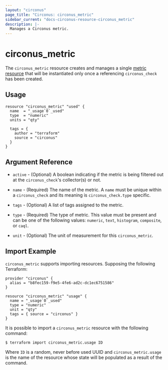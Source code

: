 ```yaml
---
layout: "circonus"
page_title: "Circonus: circonus_metric"
sidebar_current: "docs-circonus-resource-circonus_metric"
description: |-
  Manages a Circonus metric.
---
```


# circonus\_metric

The ``circonus_metric`` resource creates and manages a
single [metric resource](https://login.circonus.com/resources/api/calls/metric)
that will be instantiated only once a referencing `circonus_check` has been
created.

## Usage

```hcl
resource "circonus_metric" "used" {
  name  = "_usage`0`_used"
  type  = "numeric"
  units = "qty"

  tags = {
    author = "terraform"
    source = "circonus"
  }
}
```

## Argument Reference

* `active` - (Optional) A boolean indicating if the metric is being filtered out
  at the `circonus_check`'s collector(s) or not.

* `name` - (Required) The name of the metric.  A `name` must be unique within a
  `circonus_check` and its meaning is `circonus_check.type` specific.

* `tags` - (Optional) A list of tags assigned to the metric.

* `type` - (Required) The type of metric.  This value must be present and can be
  one of the following values: `numeric`, `text`, `histogram`, `composite`, or
  `caql`.

* `unit` - (Optional) The unit of measurement for this `circonus_metric`.

## Import Example

`circonus_metric` supports importing resources.  Supposing the following
Terraform:

```hcl
provider "circonus" {
  alias = "b8fec159-f9e5-4fe6-ad2c-dc1ec6751586"
}

resource "circonus_metric" "usage" {
  name = "_usage`0`_used"
  type = "numeric"
  unit = "qty"
  tags = { source = "circonus" }
}
```

It is possible to import a `circonus_metric` resource with the following command:

```
$ terraform import circonus_metric.usage ID
```

Where `ID` is a random, never before used UUID and `circonus_metric.usage` is
the name of the resource whose state will be populated as a result of the
command.
